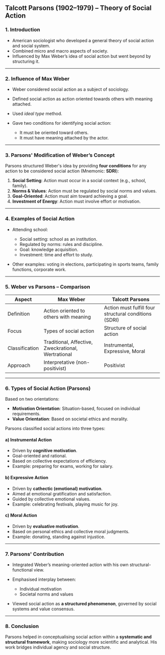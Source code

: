 

## **Talcott Parsons (1902–1979) – Theory of Social Action**

### 1. **Introduction**

* American sociologist who developed a general theory of social action and social system.
* Combined micro and macro aspects of society.
* Influenced by Max Weber’s idea of social action but went beyond by structuring it.

---

### 2. **Influence of Max Weber**

* Weber considered social action as a subject of sociology.
* Defined social action as action oriented towards others with meaning attached.
* Used *ideal type* method.
* Gave two conditions for identifying social action:

  * It must be oriented toward others.
  * It must have meaning attached by the actor.

---

### 3. **Parsons' Modification of Weber’s Concept**

Parsons structured Weber's idea by providing **four conditions** for any action to be considered social action (Mnemonic: **SDRI**):

1. **Social Setting**: Action must occur in a social context (e.g., school, family).
2. **Norms & Values**: Action must be regulated by social norms and values.
3. **Goal-Oriented**: Action must aim toward achieving a goal.
4. **Investment of Energy**: Action must involve effort or motivation.

---

### 4. **Examples of Social Action**

* Attending school:

  * Social setting: school as an institution.
  * Regulated by norms: rules and discipline.
  * Goal: knowledge acquisition.
  * Investment: time and effort to study.
* Other examples: voting in elections, participating in sports teams, family functions, corporate work.

---

### 5. **Weber vs Parsons – Comparison**

| Aspect         | Max Weber                                           | Talcott Parsons                                       |
| -------------- | --------------------------------------------------- | ----------------------------------------------------- |
| Definition     | Action oriented to others with meaning              | Action must fulfill four structural conditions (SDRI) |
| Focus          | Types of social action                              | Structure of social action                            |
| Classification | Traditional, Affective, Zweckrational, Wertrational | Instrumental, Expressive, Moral                       |
| Approach       | Interpretative (non-positivist)                     | Positivist                                            |

---

### 6. **Types of Social Action (Parsons)**

Based on two orientations:

* **Motivation Orientation**: Situation-based, focused on individual requirements.
* **Value Orientation**: Based on societal ethics and morality.

Parsons classified social actions into three types:

#### a) **Instrumental Action**

* Driven by **cognitive motivation**.
* Goal-oriented and rational.
* Based on collective expectations of efficiency.
* Example: preparing for exams, working for salary.

#### b) **Expressive Action**

* Driven by **cathectic (emotional) motivation**.
* Aimed at emotional gratification and satisfaction.
* Guided by collective emotional values.
* Example: celebrating festivals, playing music for joy.

#### c) **Moral Action**

* Driven by **evaluative motivation**.
* Based on personal ethics and collective moral judgments.
* Example: donating, standing against injustice.

---

### 7. **Parsons' Contribution**

* Integrated Weber’s meaning-oriented action with his own structural-functional view.
* Emphasised interplay between:

  * Individual motivation
  * Societal norms and values
* Viewed social action as **a structured phenomenon**, governed by social systems and value consensus.

---

### 8. **Conclusion**

Parsons helped in conceptualising social action within a **systematic and structural framework**, making sociology more scientific and analytical. His work bridges individual agency and social structure.

